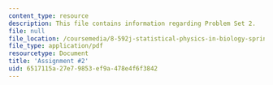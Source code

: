 ```yaml
---
content_type: resource
description: This file contains information regarding Problem Set 2.
file: null
file_location: /coursemedia/8-592j-statistical-physics-in-biology-spring-2011/6517115a27e79853ef9a478e4f6f3842_MIT8_592JS11_PS2.pdf
file_type: application/pdf
resourcetype: Document
title: 'Assignment #2'
uid: 6517115a-27e7-9853-ef9a-478e4f6f3842
---
```

